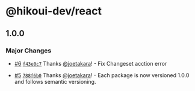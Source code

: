 # @hikoui-dev/react

## 1.0.0

### Major Changes

- [#6](https://github.com/hikoinc/hikoui-dev/pull/6) [`f43e0c7`](https://github.com/hikoinc/hikoui-dev/commit/f43e0c7e94b7bb18e8d1356305bbca6394617789) Thanks [@joetakara](https://github.com/joetakara)! - Fix Changeset acction error

- [#5](https://github.com/hikoinc/hikoui-dev/pull/5) [`788f6b0`](https://github.com/hikoinc/hikoui-dev/commit/788f6b0edcdf1b00b0ee9fa86cd89057ecbb8d16) Thanks [@joetakara](https://github.com/joetakara)! - Each package is now versioned 1.0.0 and follows semantic versioning.
